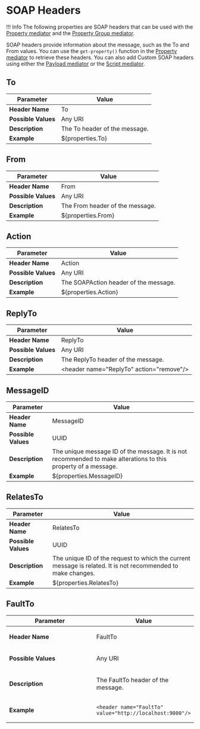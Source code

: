 # SOAP Headers

!!! Info
	The following properties are SOAP headers that can be used with the [Property mediator]({{base_path}}/reference/mediators/property-mediator) and the [Property Group mediator]({{base_path}}/reference/mediators/property-group-mediator).

SOAP headers provide information about the message, such as the To and
From values. You can use the `get-property()` function
in the [Property mediator]({{base_path}}/reference/mediators/property-mediator) to retrieve these
headers. You can also add Custom SOAP headers using either the
[Payload mediator]({{base_path}}/reference/mediators/payloadfactory-mediator)
or the [Script mediator]({{base_path}}/reference/mediators/script-mediator).

## To

|     Parameter       |           Value               |
|---------------------|-------------------------------|
| **Header Name**     | To                            |
| **Possible Values** | Any URI                       |
| **Description**     | The To header of the message. |
| **Example**         | ${properties.To}            |

## From

|     Parameter       |           Value               |
|---------------------|---------------------------------|
| **Header Name**     | From                            |
| **Possible Values** | Any URI                         |
| **Description**     | The From header of the message. |
| **Example**         | ${properties.From}            |

## Action

|     Parameter       |           Value               |
|---------------------|---------------------------------------|
| **Header Name**     | Action                                |
| **Possible Values** | Any URI                               |
| **Description**     | The SOAPAction header of the message. |
| **Example**         | ${properties.Action}                |

## ReplyTo

|     Parameter       |           Value               |
|---------------------|--------------------------------------------|
| **Header Name**     | ReplyTo                                    |
| **Possible Values** | Any URI                                    |
| **Description**     | The ReplyTo header of the message.         |
| **Example**         | \<header name="ReplyTo" action="remove"/\> |

## MessageID

|     Parameter       |           Value               |
|---------------------|----------------------------------------------------------------------------------------------------------------|
| **Header Name**     | MessageID                                                                                                      |
| **Possible Values** | UUID                                                                                                           |
| **Description**     | The unique message ID of the message. It is not recommended to make alterations to this property of a message. |
| **Example**         | ${properties.MessageID}                                                                                      |

## RelatesTo

|     Parameter       |           Value               |
|---------------------|--------------------------------------------------------------------------------------------------------------|
| **Header Name**     | RelatesTo                                                                                                    |
| **Possible Values** | UUID                                                                                                         |
| **Description**     | The unique ID of the request to which the current message is related. It is not recommended to make changes. |
| **Example**         | ${properties.RelatesTo}                                                                                    |

## FaultTo

<table>
<colgroup>
<col style="width: 50%" />
<col style="width: 50%" />
</colgroup>
<tr>
	<th>Parameter</th>
	<th>Value</th>
</tr>
<tbody>
<tr class="odd">
<td><p><strong>Header Name</strong></p></td>
<td><p>FaultTo</p></td>
</tr>
<tr class="even">
<td><p><strong>Possible Values</strong></p></td>
<td><p>Any URI</p></td>
</tr>
<tr class="odd">
<td><p><strong>Description</strong></p></td>
<td><p>The FaultTo header of the message.</p></td>
</tr>
<tr class="even">
<td><p><strong>Example</strong></p></td>
<td><div class="content-wrapper">
<div class="code panel pdl" style="border-width: 1px;">
<div class="codeContent panelContent pdl">
<div class="sourceCode" id="cb1" data-syntaxhighlighter-params="brush: java; gutter: false; theme: Confluence" data-theme="Confluence" style="brush: java; gutter: false; theme: Confluence"><pre class="sourceCode java"><code class="sourceCode java"><span id="cb1-1"><a href="#cb1-1"></a>&lt;header name=<span class="st">&quot;FaultTo&quot;</span> value=<span class="st">&quot;http://localhost:9000&quot;</span>/&gt;</span></code></pre></div>
</div>
</div>
</div></td>
</tr>
</tbody>
</table>
